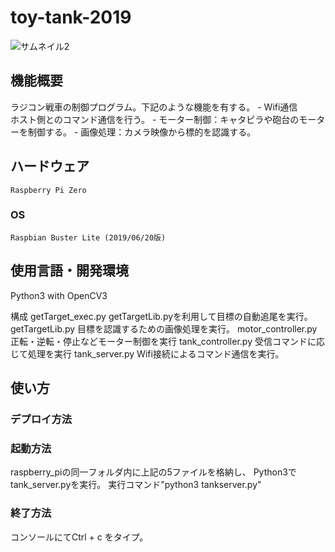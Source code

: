 # toy-tank-2019

![サムネイル2](https://user-images.githubusercontent.com/54632092/90399098-6081da00-e0d5-11ea-805a-0aa208311b5a.jpg)

## 機能概要
  ラジコン戦車の制御プログラム。下記のような機能を有する。
    - Wifi通信<br>  ホスト側とのコマンド通信を行う。
    - モーター制御：キャタピラや砲台のモーターを制御する。
    - 画像処理：カメラ映像から標的を認識する。

## ハードウェア
    Raspberry Pi Zero
### OS
    Raspbian Buster Lite (2019/06/20版)

## 使用言語・開発環境
  Python3 with OpenCV3

構成
  getTarget_exec.py
    getTargetLib.pyを利用して目標の自動追尾を実行。
  getTargetLib.py
    目標を認識するための画像処理を実行。
  motor_controller.py
    正転・逆転・停止などモーター制御を実行
  tank_controller.py
    受信コマンドに応じて処理を実行
  tank_server.py
    Wifi接続によるコマンド通信を実行。

## 使い方
### デプロイ方法

### 起動方法
  raspberry_piの同一フォルダ内に上記の5ファイルを格納し、
  Python3でtank_server.pyを実行。
  実行コマンド"python3 tankserver.py"
  
### 終了方法
  コンソールにてCtrl + c をタイプ。

